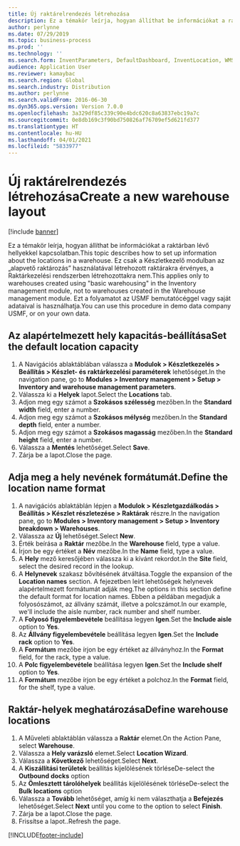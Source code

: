 ```yaml
---
title: Új raktárelrendezés létrehozása
description: Ez a témakör leírja, hogyan állíthat be információkat a raktárban lévő hellyekkel kapcsolatban.
author: perlynne
ms.date: 07/29/2019
ms.topic: business-process
ms.prod: ''
ms.technology: ''
ms.search.form: InventParameters, DefaultDashboard, InventLocation, WMSLocationWizard
audience: Application User
ms.reviewer: kamaybac
ms.search.region: Global
ms.search.industry: Distribution
ms.author: perlynne
ms.search.validFrom: 2016-06-30
ms.dyn365.ops.version: Version 7.0.0
ms.openlocfilehash: 3a329df85c339c90e4bdc620c8a63837ebc19a7c
ms.sourcegitcommit: 0e8db169c3f90bd750826af76709ef5d621fd377
ms.translationtype: HT
ms.contentlocale: hu-HU
ms.lasthandoff: 04/01/2021
ms.locfileid: "5833977"
---
```

# <a name="create-a-new-warehouse-layout"></a><span data-ttu-id="9b7f6-103">Új raktárelrendezés létrehozása</span><span class="sxs-lookup"><span data-stu-id="9b7f6-103">Create a new warehouse layout</span></span>

[!include [banner](../../includes/banner.md)]

<span data-ttu-id="9b7f6-104">Ez a témakör leírja, hogyan állíthat be információkat a raktárban lévő hellyekkel kapcsolatban.</span><span class="sxs-lookup"><span data-stu-id="9b7f6-104">This topic describes how to set up information about the locations in a warehouse.</span></span> <span data-ttu-id="9b7f6-105">Ez csak a Készletkezelő modulban az „alapvető raktározás” használatával létrehozott raktárakra érvényes, a Raktárkezelési rendszerben létrehozottakra nem.</span><span class="sxs-lookup"><span data-stu-id="9b7f6-105">This applies only to warehouses created using "basic warehousing" in the Inventory management module, not to warehouses created in the Warehouse management module.</span></span> <span data-ttu-id="9b7f6-106">Ezt a folyamatot az USMF bemutatócéggel vagy saját adataival is használhatja.</span><span class="sxs-lookup"><span data-stu-id="9b7f6-106">You can use this procedure in demo data company USMF, or on your own data.</span></span>


## <a name="set-the-default-location-capacity"></a><span data-ttu-id="9b7f6-107">Az alapértelmezett hely kapacitás-beállítása</span><span class="sxs-lookup"><span data-stu-id="9b7f6-107">Set the default location capacity</span></span>
1. <span data-ttu-id="9b7f6-108">A Navigációs ablaktáblában válassza a **Modulok > Készletkezelés > Beállítás > Készlet- és raktárkezelési paraméterek** lehetőséget.</span><span class="sxs-lookup"><span data-stu-id="9b7f6-108">In the navigation pane, go to **Modules > Inventory management > Setup > Inventory and warehouse management parameters**.</span></span>
2. <span data-ttu-id="9b7f6-109">Válassza ki a **Helyek** lapot.</span><span class="sxs-lookup"><span data-stu-id="9b7f6-109">Select the **Locations** tab.</span></span>
3. <span data-ttu-id="9b7f6-110">Adjon meg egy számot a **Szokásos szélesség** mezőben.</span><span class="sxs-lookup"><span data-stu-id="9b7f6-110">In the **Standard width** field, enter a number.</span></span>
4. <span data-ttu-id="9b7f6-111">Adjon meg egy számot a **Szokásos mélység** mezőben.</span><span class="sxs-lookup"><span data-stu-id="9b7f6-111">In the **Standard depth** field, enter a number.</span></span>
5. <span data-ttu-id="9b7f6-112">Adjon meg egy számot a **Szokásos magasság** mezőben.</span><span class="sxs-lookup"><span data-stu-id="9b7f6-112">In the **Standard height** field, enter a number.</span></span>
6. <span data-ttu-id="9b7f6-113">Válassza a **Mentés** lehetőséget.</span><span class="sxs-lookup"><span data-stu-id="9b7f6-113">Select **Save**.</span></span>
7. <span data-ttu-id="9b7f6-114">Zárja be a lapot.</span><span class="sxs-lookup"><span data-stu-id="9b7f6-114">Close the page.</span></span>

## <a name="define-the-location-name-format"></a><span data-ttu-id="9b7f6-115">Adja meg a hely nevének formátumát.</span><span class="sxs-lookup"><span data-stu-id="9b7f6-115">Define the location name format</span></span>
1. <span data-ttu-id="9b7f6-116">A navigációs ablaktáblán lépjen a **Modulok > Készletgazdálkodás > Beállítás > Készlet részletezése > Raktárak** részre.</span><span class="sxs-lookup"><span data-stu-id="9b7f6-116">In the navigation pane, go to **Modules > Inventory management > Setup > Inventory breakdown > Warehouses**.</span></span>
2. <span data-ttu-id="9b7f6-117">Válassza az **Új** lehetőséget.</span><span class="sxs-lookup"><span data-stu-id="9b7f6-117">Select **New**.</span></span>
3. <span data-ttu-id="9b7f6-118">Érték beírása a **Raktár** mezőbe.</span><span class="sxs-lookup"><span data-stu-id="9b7f6-118">In the **Warehouse** field, type a value.</span></span>
4. <span data-ttu-id="9b7f6-119">Írjon be egy értéket a **Név** mezőbe.</span><span class="sxs-lookup"><span data-stu-id="9b7f6-119">In the **Name** field, type a value.</span></span>
5. <span data-ttu-id="9b7f6-120">A **Hely** mező keresőjében válassza ki a kívánt rekordot.</span><span class="sxs-lookup"><span data-stu-id="9b7f6-120">In the **Site** field, select the desired record in the lookup.</span></span>
6. <span data-ttu-id="9b7f6-121">A **Helynevek** szakasz bővítésének átváltása.</span><span class="sxs-lookup"><span data-stu-id="9b7f6-121">Toggle the expansion of the **Location names** section.</span></span> <span data-ttu-id="9b7f6-122">A fejezetben leírt lehetőségek helynevek alapértelmezett formátumát adják meg.</span><span class="sxs-lookup"><span data-stu-id="9b7f6-122">The options in this section define the default format for location names.</span></span> <span data-ttu-id="9b7f6-123">Ebben a példában megadjuk a folyosószámot, az állvány számát, illetve a polcszámot.</span><span class="sxs-lookup"><span data-stu-id="9b7f6-123">In our example, we'll include the aisle number, rack number and shelf number.</span></span>  
7. <span data-ttu-id="9b7f6-124">A **Folyosó figyelembevétele** beállítása legyen **Igen**.</span><span class="sxs-lookup"><span data-stu-id="9b7f6-124">Set the **Include aisle** option to **Yes**.</span></span>
8. <span data-ttu-id="9b7f6-125">Az **Állvány figyelembevétele** beállítása legyen **Igen**.</span><span class="sxs-lookup"><span data-stu-id="9b7f6-125">Set the **Include rack** option to **Yes**.</span></span> 
9. <span data-ttu-id="9b7f6-126">A **Formátum** mezőbe írjon be egy értéket az állványhoz.</span><span class="sxs-lookup"><span data-stu-id="9b7f6-126">In the **Format** field, for the rack, type a value.</span></span>
10. <span data-ttu-id="9b7f6-127">A **Polc figyelembevétele** beállítása legyen **Igen**.</span><span class="sxs-lookup"><span data-stu-id="9b7f6-127">Set the **Include shelf** option to **Yes**.</span></span>
11. <span data-ttu-id="9b7f6-128">A **Formátum** mezőbe írjon be egy értéket a polchoz.</span><span class="sxs-lookup"><span data-stu-id="9b7f6-128">In the **Format** field, for the shelf, type a value.</span></span>

## <a name="define-warehouse-locations"></a><span data-ttu-id="9b7f6-129">Raktár-helyek meghatározása</span><span class="sxs-lookup"><span data-stu-id="9b7f6-129">Define warehouse locations</span></span>
1. <span data-ttu-id="9b7f6-130">A Műveleti ablaktáblán válassza a **Raktár** elemet.</span><span class="sxs-lookup"><span data-stu-id="9b7f6-130">On the Action Pane, select **Warehouse**.</span></span>
2. <span data-ttu-id="9b7f6-131">Válassza a **Hely varázsló** elemet.</span><span class="sxs-lookup"><span data-stu-id="9b7f6-131">Select **Location Wizard**.</span></span>
3. <span data-ttu-id="9b7f6-132">Válassza a **Következő** lehetőséget.</span><span class="sxs-lookup"><span data-stu-id="9b7f6-132">Select **Next**.</span></span>
4. <span data-ttu-id="9b7f6-133">A **Kiszállítási területek** beállítás kijelölésének törlése</span><span class="sxs-lookup"><span data-stu-id="9b7f6-133">De-select the **Outbound docks** option</span></span>
5. <span data-ttu-id="9b7f6-134">Az **Ömlesztett tárolóhelyek** beállítás kijelölésének törlése</span><span class="sxs-lookup"><span data-stu-id="9b7f6-134">De-select the **Bulk locations** option</span></span>
6. <span data-ttu-id="9b7f6-135">Válassza a **Tovább** lehetőséget, amíg ki nem választhatja a **Befejezés** lehetőséget.</span><span class="sxs-lookup"><span data-stu-id="9b7f6-135">Select **Next** until you come to the option to select **Finish**.</span></span>
7. <span data-ttu-id="9b7f6-136">Zárja be a lapot.</span><span class="sxs-lookup"><span data-stu-id="9b7f6-136">Close the page.</span></span>
8. <span data-ttu-id="9b7f6-137">Frissítse a lapot..</span><span class="sxs-lookup"><span data-stu-id="9b7f6-137">Refresh the page.</span></span>



[!INCLUDE[footer-include](../../../includes/footer-banner.md)]